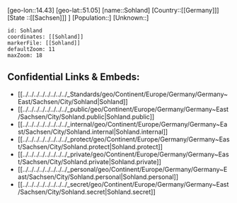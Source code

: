 ﻿---
location: [51.05,14.43]
mapzoom: [7,12] 
mapmarker: city 
type: City
tags:
- geo/City


SpocWebEntityId: 34343
isDeleted: false
confidential: public

---
[geo-lon::14.43]
[geo-lat::51.05]
[name::Sohland]
[Country::[[Germany]]]
[State ::[[Sachsen]]] ]
[Population::]
[Unknown::]


```leaflet
id: Sohland
coordinates: [[Sohland]]
markerFile: [[Sohland]]
defaultZoom: 11 
maxZoom: 18
```


## Confidential Links & Embeds: 
- [[../../../../../../../../_Standards/geo/Continent/Europe/Germany/Germany~East/Sachsen/City/Sohland|Sohland]] 
- [[../../../../../../../../_public/geo/Continent/Europe/Germany/Germany~East/Sachsen/City/Sohland.public|Sohland.public]] 
- [[../../../../../../../../_internal/geo/Continent/Europe/Germany/Germany~East/Sachsen/City/Sohland.internal|Sohland.internal]] 
- [[../../../../../../../../_protect/geo/Continent/Europe/Germany/Germany~East/Sachsen/City/Sohland.protect|Sohland.protect]] 
- [[../../../../../../../../_private/geo/Continent/Europe/Germany/Germany~East/Sachsen/City/Sohland.private|Sohland.private]] 
- [[../../../../../../../../_personal/geo/Continent/Europe/Germany/Germany~East/Sachsen/City/Sohland.personal|Sohland.personal]] 
- [[../../../../../../../../_secret/geo/Continent/Europe/Germany/Germany~East/Sachsen/City/Sohland.secret|Sohland.secret]] 
